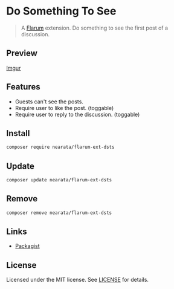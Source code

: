# Do Something To See

> A [Flarum](http://flarum.org) extension. Do something to see the first post of a discussion.

## Preview

[Imgur](https://imgur.com/a/TG8jjvC)

## Features

- Guests can't see the posts.
- Require user to like the post. (toggable)
- Require user to reply to the discussion. (toggable)

## Install

```sh
composer require nearata/flarum-ext-dsts
```

## Update

```sh
composer update nearata/flarum-ext-dsts
```

## Remove

```sh
composer remove nearata/flarum-ext-dsts
```

## Links

- [Packagist](https://packagist.org/packages/nearata/flarum-ext-dsts)

## License

Licensed under the MIT license. See [LICENSE](LICENSE) for details.
